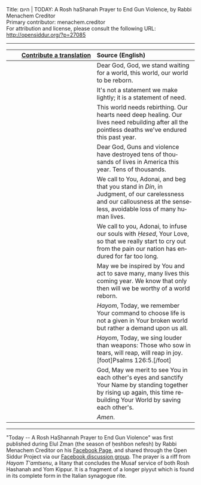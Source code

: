 <html>
<head></head>
<body>
Title: היום | TODAY: A Rosh haShanah Prayer to End Gun Violence, by Rabbi Menachem Creditor<br />
Primary contributor: menachem.creditor<br />
For attribution and license, please consult the following URL: <a href="http://opensiddur.org/?p=27085">http://opensiddur.org/?p=27085</a>
<p />
<hr />

<table style="margin-left: auto;margin-right: auto;" class="draggable">
<thead><tr><th id="x" style="text-align: right;"><a href="https://opensiddur.org/contributing/upload/">Contribute a translation</a></th><th style="text-align: left;">Source (English)</th></tr></thead>
<tbody>
<tr><td style="vertical-align:top;" width="46%">
<div class="liturgy" lang="he">

</span></div></td>
 
<td style="vertical-align:top;" width="53%">
<div class="english" lang="en">
Dear God,
God, we stand waiting for a world,
this world,
our world
to be reborn.
</div></td></tr>


<tr><td style="vertical-align:top;" width="46%">
<div class="liturgy" lang="he">

</span></div></td>
 
<td style="vertical-align:top;" width="53%">
<div class="english" lang="en">
It's not a statement we make lightly;
it is a statement of need.
</div></td></tr>


<tr><td style="vertical-align:top;" width="46%">
<div class="liturgy" lang="he">

</span></div></td>
 
<td style="vertical-align:top;" width="53%">
<div class="english" lang="en">
This world needs rebirthing.
Our hearts need deep healing.
Our lives need rebuilding
after all the pointless deaths
we've endured this past year.
</div></td></tr>


<tr><td style="vertical-align:top;" width="46%">
<div class="liturgy" lang="he">

</span></div></td>
 
<td style="vertical-align:top;" width="53%">
<div class="english" lang="en">
Dear God,
Guns and violence have destroyed
tens of thousands of lives
in America this year.
Tens of thousands.
</div></td></tr>


<tr><td style="vertical-align:top;" width="46%">
<div class="liturgy" lang="he">

</span></div></td>
 
<td style="vertical-align:top;" width="53%">
<div class="english" lang="en">
We call to You, Adonai,
and beg that you stand
in <em>Din</em>, in Judgment,
of our carelessness
and our callousness at the senseless,
avoidable loss of many human lives.
</div></td></tr>


<tr><td style="vertical-align:top;" width="46%">
<div class="liturgy" lang="he">

</span></div></td>
 
<td style="vertical-align:top;" width="53%">
<div class="english" lang="en">
We call to you, Adonai,
to infuse our souls
with <em>Ḥesed</em>, Your Love,
so that we really start to cry out
from the pain our nation has endured
for far too long.
</div></td></tr>


<tr><td style="vertical-align:top;" width="46%">
<div class="liturgy" lang="he">

</span></div></td>
 
<td style="vertical-align:top;" width="53%">
<div class="english" lang="en">
May we be inspired by You
and act to save many, many lives this coming year.
We know that only then
will we be worthy of a world reborn.
</div></td></tr>


<tr><td style="vertical-align:top;" width="46%">
<div class="liturgy" lang="he">

</span></div></td>
 
<td style="vertical-align:top;" width="53%">
<div class="english" lang="en">
<em>Hayom</em>, Today,
we remember Your command to choose life
is not a given in Your broken world
but rather a demand
upon us all.
</div></td></tr>


<tr><td style="vertical-align:top;" width="46%">
<div class="liturgy" lang="he">

</span></div></td>
 
<td style="vertical-align:top;" width="53%">
<div class="english" lang="en">
<em>Hayom</em>, Today,
we sing louder than weapons:
Those who sow in tears,
will reap, will reap in joy.[foot]Psalms 126:5.[/foot]
</div></td></tr>


<tr><td style="vertical-align:top;" width="46%">
<div class="liturgy" lang="he">

</span></div></td>
 
<td style="vertical-align:top;" width="53%">
<div class="english" lang="en">
God, May we merit to see You
in each other's eyes
and sanctify Your Name
by standing together
by rising up again,
this time rebuilding Your World
by saving each other's.
</div></td></tr>


<tr><td style="vertical-align:top;" width="46%">
<div class="liturgy" lang="he">

</span></div></td>
 
<td style="vertical-align:top;" width="53%">
<div class="english" lang="en">
<em>Amen</em>.
</div></td></tr>
</tbody></table>

<hr />

"Today -- A Rosh HaShannah Prayer to End Gun Violence" was first published during Elul Zman (the season of ḥeshbon nefesh) by Rabbi Menachem Creditor on his <a href="https://www.facebook.com/menachemcreditor/photos/a.451476628329602/1774580169352568/?type=3">Facebook Page</a>, and shared through the Open Siddur Project via our <a href="https://www.facebook.com/groups/opensiddur/permalink/10156851021207746/">Facebook discussion group</a>. The prayer is a riff from <em>Hayom T'amtsenu</em>, a litany that concludes the Musaf service of both Rosh Hashanah and Yom Kippur. It is a fragment of a longer piyyut which is found in its complete form in the Italian synagogue rite.
</body>
</html>